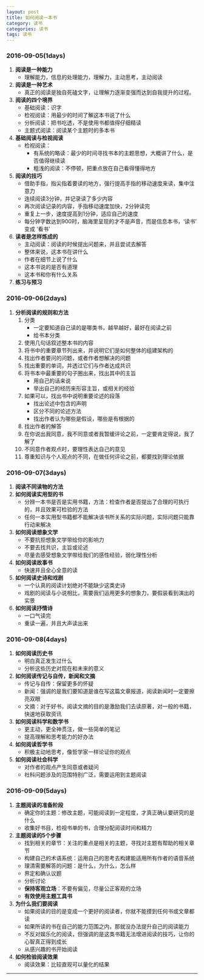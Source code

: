 ```yaml
---
layout: post
title: 如何阅读一本书
category: 读书
categories: 读书
tags: 读书
---
```


### 2016-09-05(1days)
1. **阅读是一种能力**
    - 理解能力，信息的处理能力，理解力，主动思考，主动阅读
2. **阅读是一种艺术**
    - 真正的阅读是独自死磕文字，让理解力逐渐变强而达到自我提升的过程。
3. **阅读的四个境界**
    - 基础阅读：识字
    - 检视阅读：用最少的时间了解这本书说了什么
    - 分析阅读：把书吃透，不是使用书都值得仔细精读
    - 主题式阅读：阅读某个主题时的多本书
4. **基础阅读与检视阅读**
    - 检视阅读：
        * 有系统的略读：最少的时间寻找书本的主题思想，大概讲了什么，是否值得继续读
        * 粗浅的阅读：不停顿，把重点放在自己看得懂得地方
5. **阅读的技巧**
    - 借助手指，指尖指着要读的地方，强行提高手指的移动速度来读，集中注意力
    - 连续阅读3分钟，并记录读了多少内容
    - 再次阅读记录的内容，手指移动速度加快，2分钟读完
    - 重复上一步，速度提高到1分钟，适应自己的速度
    - 每分钟字数达到900时，脑海里呈现的才不是声音，而是信息本书，‘读书’ 变成 ‘看书’
6. **读者是怎样炼成的**
    - 主动阅读：阅读的时候提出问题来，并且尝试去解答
    - 整体来说，这本书在讲什么
    - 作者在细节上说了什么
    - 这本书说的是否有道理
    - 这本书和你有什么关系
7. **练习与预习**

### 2016-09-06(2days)
1. **分析阅读的规则和方法**
    1. 分类
        - 一定要知道自己读的是哪类书，越早越好，最好在阅读之前
        - 给书本分类
    2. 使用几句话叙述整本书的内容
    3. 将书中的重要章节列出来，并说明它们是如何整体的组建架构的
    4. 找出作者要问的问题，或者作者想解决的问题
    5. 找出重要的单词，并透过它们与作者达成共识
    6. 将书本中最重要的句子圈出来，找出其中的主旨
        - 用自己的话来说
        - 举出自己的经历来形容主旨，或相关的经验
    7. 如果可以，找出书中说明重要论述的段落
        - 找出论述中包含的声明
        - 区分不同的论述方法
        - 找出作者认为哪些是假设，哪些是有根据的
    8. 找出作者的解答
    9. 在你说出我同意，我不同意或者我暂缓评论之前，一定要肯定得说，我了解了
    10. 不同意作者观点时，要理性表达自己的意见
    11. 尊重知识与个人观点的不同，在做任何评论之前，都要找到理论依据

### 2016-09-07(3days)
1. **阅读不同读物的方法**
2. **如何阅读实用型的书**
    - 分辨一本书是否是实用书籍，方法：检查作者是否提出了合理的可执行的，并且效果可检验的方法
    - 任何一本实用型书籍都不能解决该书所关系的实际问题，实际问题只能靠行动来解决
3. **如何阅读想象文学**
    - 不要抗拒想象文学带给你的影响力
    - 不要去找共识，主旨或论述
    - 尽量去感受想象文学带给我们的感性经验，弱化理性分析
4. **如何阅读故事书**
    - 快速并且全心全意的读
5. **如何阅读史诗和戏剧**
    - 一个认真的阅读计划绝对不能缺少这类史诗
    - 戏剧的阅读与小说相比，需要我们运用更多的想象力，要假装看到演出的实景
6. **如何阅读抒情诗**
    - 一口气读完
    - 重读一遍，并且大声读出来

### 2016-09-08(4days)
1. **如何阅读历史书**
    - 明白真正发生过什么
    - 分析这些历史对现在和未来的意义
2. **如何阅读传记与自传，新闻和文摘**
    - 传记与自传：保留更多的怀疑
    - 新闻：强调的是我们要知道是谁在写这篇文章报道，阅读新闻时一定要擦亮双眼
    - 文摘：对于好书，阅读文摘的目的是激励我们去读原著，对一般的书籍，快速地获取资讯
3. **如何阅读科学和数学书**
    - 更主动，更全神贯注，做一些简单的笔记
    - 提高理解和思考能力的好办法
4. **如何阅读哲学书**
    - 积极主动地思考，像哲学家一样论证你的观点
5. **如何阅读社会科学**
    - 对作者的观点产生同意或者疑问
    - 社科问题涉及的范围特别广泛，需要运用到主题阅读

### 2016-09-09(5days)
1. **主题阅读的准备阶段**
    - 确定你的主题：修改主题，可能阅读到一定程度，才真正确认要研究的是什么
    - 收集好书目，检视书单的书，合理分配阅读时间和精力
2. **主题阅读的5个步骤**
    - 找到相关的章节：关注的重点是相关的主题，寻找对主题有帮助的相关章节
    - 构建自己的术语系统：运用自己的思考去构建能适用所有作者的语音系统
    - 理清需要解答的问题：是什么，为什么，怎么样
    - 界定和确认议题
    - 分析讨论
    - **保持客观立场**：不要有偏见，尽量公正客观的立场
    - **有效使用主题工具书**
3. **为什么我们要阅读**
    - 如果阅读的目的是变成一个更好的阅读者，你就不能摸到任何书或文章都读
    - 如果所读的书在自己的能力范围之内，那就没办法提升自己的阅读能力
    - 不反对娱乐化的阅读，但强调的是这类书籍无法增进阅读的技巧，让你的心智真正得到成长
    - 从感兴趣的书开始阅读
4. **如何检验阅读效果**
    - 阅读效果：比较直观可以量化的结果











---